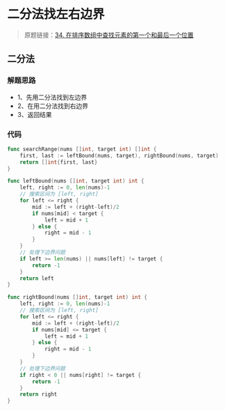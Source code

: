 # 二分法找左右边界
> 原题链接：[34. 在排序数组中查找元素的第一个和最后一个位置](https://leetcode-cn.com/problems/find-first-and-last-position-of-element-in-sorted-array/)

## 二分法
### 解题思路
* 1、先用二分法找到左边界
* 2、在用二分法找到右边界
* 3、返回结果
### 代码
```go
func searchRange(nums []int, target int) []int {
	first, last := leftBound(nums, target), rightBound(nums, target)
	return []int{first, last}
}

func leftBound(nums []int, target int) int {
	left, right := 0, len(nums)-1
	// 搜索区间为 [left, right]
	for left <= right {
		mid := left + (right-left)/2
		if nums[mid] < target {
			left = mid + 1
		} else {
			right = mid - 1
		}
	}
	// 处理下边界问题
	if left >= len(nums) || nums[left] != target {
		return -1
	}
	return left
}

func rightBound(nums []int, target int) int {
	left, right := 0, len(nums)-1
	// 搜索区间为 [left, right]
	for left <= right {
		mid := left + (right-left)/2
		if nums[mid] <= target {
			left = mid + 1
		} else {
			right = mid - 1
		}
	}
	// 处理下边界问题
	if right < 0 || nums[right] != target {
		return -1
	}
	return right
}
```
